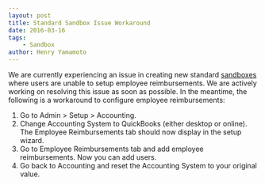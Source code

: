 ```yaml
---
layout: post
title: Standard Sandbox Issue Workaround
date: 2016-03-16
tags:
    - Sandbox
author: Henry Yamamoto
---
```


We are currently experiencing an issue in creating new standard [sandboxes](https://developer.concur.com/manage-apps/register.html) where users are unable to setup employee reimbursements. We are actively working on resolving this issue as soon as possible. In the meantime, the following is a workaround to configure employee reimbursements:


1. Go to Admin > Setup > Accounting.
2. Change Accounting System to QuickBooks (either desktop or online). The Employee Reimbursements tab should now display in the setup wizard.
3. Go to Employee Reimbursements tab and add employee reimbursements. Now you can add users.
4. Go back to Accounting and reset the Accounting System to your original value.